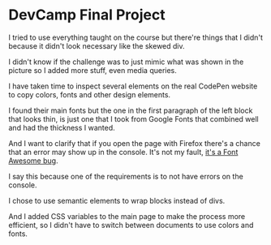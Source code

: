 # DevCamp Final Project
 
I tried to use everything taught on the course but there're things that I didn't because it didn't look necessary like the skewed div.  

I didn't know if the challenge was to just mimic what was shown in the picture so I added more stuff, even media queries.  

I have taken time to inspect several elements on the real CodePen website to copy colors, fonts and other design elements.  

I found their main fonts but the one in the first paragraph of the left block that looks thin, is just one that I took from Google Fonts that combined well and had the thickness I wanted.  

And I want to clarify that if you open the page with Firefox there's a chance that an error may show up in the console. It's not my fault, [it's a Font Awesome bug](https://github.com/FortAwesome/Font-Awesome/issues/19925).  

I say this because one of the requirements is to not have errors on the console.  

I chose to use semantic elements to wrap blocks instead of divs.  

And I added CSS variables to the main page to make the process more efficient, so I didn't have to switch between documents to use colors and fonts.